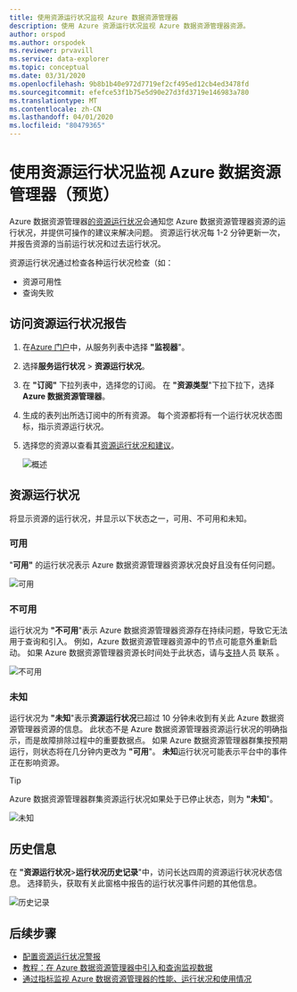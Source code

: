 ```yaml
---
title: 使用资源运行状况监视 Azure 数据资源管理器
description: 使用 Azure 资源运行状况监视 Azure 数据资源管理器资源。
author: orspod
ms.author: orspodek
ms.reviewer: prvavill
ms.service: data-explorer
ms.topic: conceptual
ms.date: 03/31/2020
ms.openlocfilehash: 9b8b1b40e972d7719ef2cf495ed12cb4ed3478fd
ms.sourcegitcommit: efefce53f1b75e5d90e27d3fd3719e146983a780
ms.translationtype: MT
ms.contentlocale: zh-CN
ms.lasthandoff: 04/01/2020
ms.locfileid: "80479365"
---
```

# <a name="monitor-azure-data-explorer-using-resource-health-preview"></a>使用资源运行状况监视 Azure 数据资源管理器（预览）

Azure 数据资源管理器[的资源运行状况](/azure/service-health/resource-health-overview)会通知您 Azure 数据资源管理器资源的运行状况，并提供可操作的建议来解决问题。 资源运行状况每 1-2 分钟更新一次，并报告资源的当前运行状况和过去运行状况。 

资源运行状况通过检查各种运行状况检查（如：
* 资源可用性
* 查询失败

## <a name="access-resource-health-reporting"></a>访问资源运行状况报告

1. 在[Azure 门户](https://portal.azure.com/)中，从服务列表中选择 **"监视器**"。
1. 选择**服务运行状况** > **资源运行状况**。
1. 在 **"订阅"** 下拉列表中，选择您的订阅。 在 **"资源类型**"下拉下拉下，选择**Azure 数据资源管理器**。
1. 生成的表列出所选订阅中的所有资源。 每个资源都将有一个运行状况状态图标，指示资源运行状况。
1. 选择您的资源以查看其[资源运行状况和建议](#resource-health-status)。

    ![概述](media/monitor-with-resource-health/resource-health-overview.png)

## <a name="resource-health-status"></a>资源运行状况

将显示资源的运行状况，并显示以下状态之一，可用、不可用和未知。

### <a name="available"></a>可用

"**可用"** 的运行状况表示 Azure 数据资源管理器资源状况良好且没有任何问题。

![可用](media/monitor-with-resource-health/available.png)

### <a name="unavailable"></a>不可用

运行状况为 **"不可用**"表示 Azure 数据资源管理器资源存在持续问题，导致它无法用于查询和引入。 例如，Azure 数据资源管理器资源中的节点可能意外重新启动。 如果 Azure 数据资源管理器资源长时间处于此状态，请与[支持]()人员 联系 。

![不可用](media/monitor-with-resource-health/unavailable.png)

### <a name="unknown"></a>未知

运行状况为 **"未知**"表示**资源运行状况**已超过 10 分钟未收到有关此 Azure 数据资源管理器资源的信息。 此状态不是 Azure 数据资源管理器资源运行状况的明确指示，而是故障排除过程中的重要数据点。 如果 Azure 数据资源管理器群集按预期运行，则状态将在几分钟内更改为 **"可用**"。 **未知**运行状况可能表示平台中的事件正在影响资源。 

> [!TIP]
> Azure 数据资源管理器群集资源运行状况如果处于已停止状态，则为 **"未知**"。

![未知](media/monitor-with-resource-health/unknown.png)

## <a name="historical-information"></a>历史信息

在 **"资源运行状况**>**运行状况历史记录**"中，访问长达四周的资源运行状况状态信息。 选择箭头，获取有关此窗格中报告的运行状况事件问题的其他信息。 

![历史记录](media/monitor-with-resource-health/healthhistory.png)

## <a name="next-steps"></a>后续步骤

* [配置资源运行状况警报](https://docs.microsoft.com/azure/service-health/resource-health-alert-arm-template-guide)
* [教程：在 Azure 数据资源管理器中引入和查询监视数据](ingest-data-no-code.md)
* [通过指标监视 Azure 数据资源管理器的性能、运行状况和使用情况](using-metrics.md)